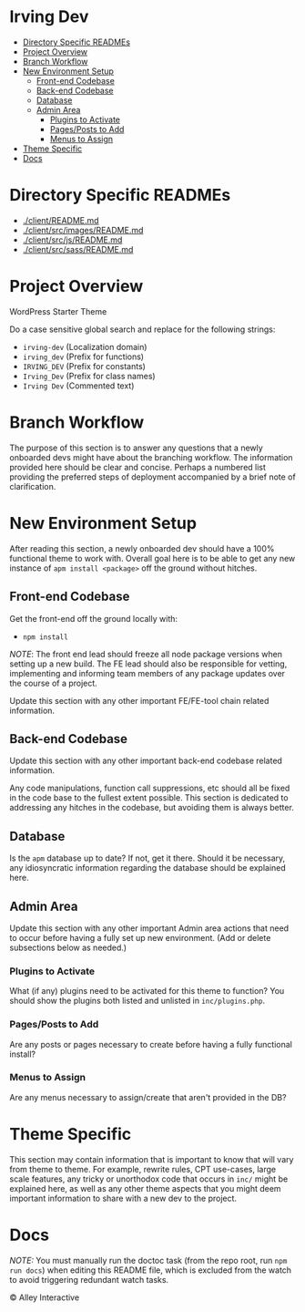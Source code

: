 <!-- START doctoc generated TOC please keep comment here to allow auto update -->
<!-- DON'T EDIT THIS SECTION, INSTEAD RE-RUN doctoc TO UPDATE -->
# Irving Dev

- [Directory Specific READMEs](#directory-specific-readmes)
- [Project Overview](#project-overview)
- [Branch Workflow](#branch-workflow)
- [New Environment Setup](#new-environment-setup)
  - [Front-end Codebase](#front-end-codebase)
  - [Back-end Codebase](#back-end-codebase)
  - [Database](#database)
  - [Admin Area](#admin-area)
    - [Plugins to Activate](#plugins-to-activate)
    - [Pages/Posts to Add](#pagesposts-to-add)
    - [Menus to Assign](#menus-to-assign)
- [Theme Specific](#theme-specific)
- [Docs](#docs)

<!-- END doctoc generated TOC please keep comment here to allow auto update -->

# Directory Specific READMEs

- [./client/README.md](./client/README.md)
- [./client/src/images/README.md](./client/src/images/README.md)
- [./client/src/js/README.md](./client/src/js/README.md)
- [./client/src/sass/README.md](./client/src/scss/README.md)

# Project Overview

WordPress Starter Theme

Do a case sensitive global search and replace for the following strings:

* `irving-dev` (Localization domain)
* `irving_dev` (Prefix for functions)
* `IRVING_DEV` (Prefix for constants)
* `Irving_Dev` (Prefix for class names)
* `Irving Dev` (Commented text)

# Branch Workflow

The purpose of this section is to answer any questions that a newly onboarded devs might have about the branching workflow. The information provided here should be clear and concise. Perhaps a numbered list providing the preferred steps of deployment accompanied by a brief note of clarification.

# New Environment Setup

After reading this section, a newly onboarded dev should have a 100% functional theme to work with. Overall goal here is to be able to get any new instance of `apm install <package>` off the ground without hitches.

## Front-end Codebase

Get the front-end off the ground locally with:

* `npm install`

*NOTE*: The front end lead should freeze all node package versions when setting up a new build. The FE lead should also be responsible for vetting, implementing and informing team members of any package updates over the course of a project.

Update this section with any other important FE/FE-tool chain related information.

## Back-end Codebase

Update this section with any other important back-end codebase related information.

Any code manipulations, function call suppressions, etc should all be fixed in the code base to the fullest extent possible. This section is dedicated to addressing any hitches in the codebase, but avoiding them is always better.

## Database

Is the `apm` database up to date? If not, get it there. Should it be necessary, any idiosyncratic information regarding the database should be explained here.

## Admin Area

Update this section with any other important Admin area actions that need to occur before having a fully set up new environment. (Add or delete subsections below as needed.)

### Plugins to Activate

What (if any) plugins need to be activated for this theme to function? You should show the plugins both listed and unlisted in `inc/plugins.php`.

### Pages/Posts to Add

Are any posts or pages necessary to create before having a fully functional install?

### Menus to Assign

Are any menus necessary to assign/create that aren't provided in the DB?

# Theme Specific

This section may contain information that is important to know that will vary from theme to theme. For example, rewrite rules, CPT use-cases, large scale features, any tricky or unorthodox code that occurs in `inc/` might be explained here, as well as any other theme aspects that you might deem important information to share with a new dev to the project.

# Docs

_NOTE:_ You must manually run the doctoc task (from the repo root, run `npm run docs`) when editing this README file, which is excluded from the watch to avoid triggering redundant watch tasks.

&copy; Alley Interactive
